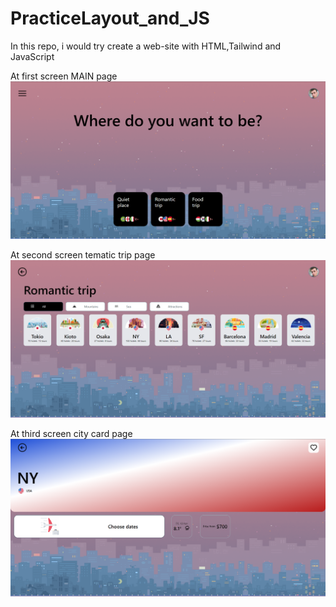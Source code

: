# PracticeLayout_and_JS
In this repo, i would try create a web-site with HTML,Tailwind and JavaScript

At first screen MAIN page
![result](/public/img/result1.png)

At second screen tematic trip page
![result](/public/img/result2.png)

At third screen city card page
![result](/public/img/result3.png)

